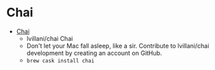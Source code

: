 # Chai
- [Chai](https://github.com/lvillani/chai)
  -  lvillani/chai Chai
  - Don't let your Mac fall asleep, like a sir. Contribute to lvillani/chai development by creating an account on GitHub.
  - `brew cask install chai`
